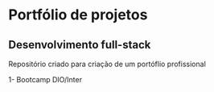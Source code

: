 # Portfólio de projetos 
## Desenvolvimento full-stack
Repositório criado para criação de um portóflio profissional

1- Bootcamp DIO/Inter

